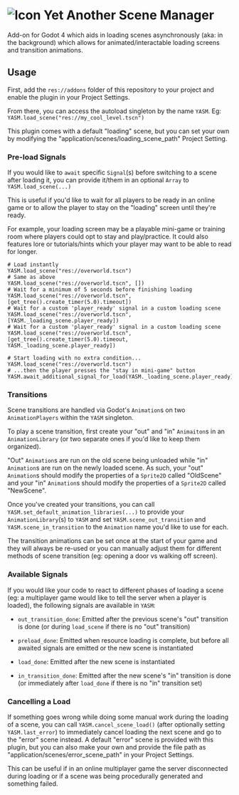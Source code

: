 # ![Icon](https://raw.githubusercontent.com/BtheDestroyer/Godot-YASM/main/addons/yet_another_scene_manager/icon.svg) Yet Another Scene Manager

Add-on for Godot 4 which aids in loading scenes asynchronously (aka: in the background) which allows for animated/interactable loading screens and transition animations.

## Usage

First, add the `res://addons` folder of this repository to your project and enable the plugin in your Project Settings.

From there, you can access the autoload singleton by the name `YASM`. Eg: `YASM.load_scene("res://my_cool_level.tscn")`

This plugin comes with a default "loading" scene, but you can set your own by modifying the "application/scenes/loading_scene_path" Project Setting.

### Pre-load Signals

If you would like to `await` specific `Signal`(s) before switching to a scene after loading it, you can provide it/them in an optional `Array` to `YASM.load_scene(...)`

This is useful if you'd like to wait for all players to be ready in an online game or to allow the player to stay on the "loading" screen until they're ready.

For example, your loading screen may be a playable mini-game or training room where players could opt to stay and play/practice. It could also features lore or tutorials/hints which your player may want to be able to read for longer.

```
# Load instantly
YASM.load_scene("res://overworld.tscn")
# Same as above
YASM.load_scene("res://overworld.tscn", [])
# Wait for a minimum of 5 seconds before finishing loading
YASM.load_scene("res://overworld.tscn", [get_tree().create_timer(5.0).timeout])
# Wait for a custom 'player_ready' signal in a custom loading scene
YASM.load_scene("res://overworld.tscn", [YASM._loading_scene.player_ready])
# Wait for a custom 'player_ready' signal in a custom loading scene
YASM.load_scene("res://overworld.tscn", [get_tree().create_timer(5.0).timeout, YASM._loading_scene.player_ready])

# Start loading with no extra condition...
YASM.load_scene("res://overworld.tscn")
# ...then the player presses the "stay in mini-game" button
YASM.await_additional_signal_for_load(YASM._loading_scene.player_ready)
```

### Transitions

Scene transitions are handled via Godot's `Animation`s on two `AnimationPlayers` within the `YASM` singleton.

To play a scene transition, first create your "out" and "in" `Animaiton`s in an `AnimationLibrary` (or two separate ones if you'd like to keep them organized).

"Out" `Animation`s are run on the old scene being unloaded while "in" `Animation`s are run on the newly loaded scene. As such, your "out" `Animation`s should modify the properties of a `Sprite2D` called "OldScene" and your "in" `Animation`s should modify the properties of a `Sprite2D` called "NewScene".

Once you've created your transitions, you can call `YASM.set_default_animation_libraries(...)` to provide your `AnimationLibrary`(s) to `YASM` and set `YASM.scene_out_transition` and `YASM.scene_in_transition` to the `Animation` name you'd like to use for each.

The transition animations can be set once at the start of your game and they will always be re-used or you can manually adjust them for different methods of scene transition (eg: opening a door vs walking off screen).

### Available Signals

If you would like your code to react to different phases of loading a scene (eg: a multiplayer game would like to tell the server when a player is loaded), the following signals are available in `YASM`:

- `out_transition_done`: Emitted after the previous scene's "out" transition is done (or during `load_scene` if there is no "out" transition)

- `preload_done`: Emitted when resource loading is complete, but before all awaited signals are emitted or the new scene is instantiated

- `load_done`: Emitted after the new scene is instantiated

- `in_transition_done`: Emitted after the new scene's "in" transition is done (or immediately after `load_done` if there is no "in" transition set)

### Cancelling a Load

If something goes wrong while doing some manual work during the loading of a scene, you can call `YASM.cancel_scene_load()` (after optionally setting `YASM.last_error`) to immediately cancel loading the next scene and go to the "error" scene instead. A default "error" scene is provided with this plugin, but you can also make your own and provide the file path as "application/scenes/error_scene_path" in your Project Settings.

This can be useful if in an online multiplayer game the server disconnected during loading or if a scene was being procedurally generated and something failed.
